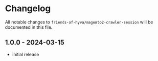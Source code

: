 # Changelog

All notable changes to `friends-of-hyva/magento2-crawler-session` will be documented in this file.

## 1.0.0 - 2024-03-15

- initial release
